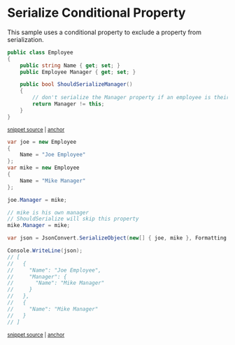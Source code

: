 # Serialize Conditional Property

This sample uses a conditional property to exclude a property from serialization.

<!-- snippet: SerializeConditionalPropertyTypes -->
<a id='snippet-serializeconditionalpropertytypes'></a>
```cs
public class Employee
{
    public string Name { get; set; }
    public Employee Manager { get; set; }

    public bool ShouldSerializeManager()
    {
        // don't serialize the Manager property if an employee is their own manager
        return Manager != this;
    }
}
```
<sup><a href='/src/Tests/Documentation/Samples/Serializer/SerializeConditionalProperty.cs#L30-L42' title='Snippet source file'>snippet source</a> | <a href='#snippet-serializeconditionalpropertytypes' title='Start of snippet'>anchor</a></sup>
<!-- endSnippet -->

<!-- snippet: SerializeConditionalPropertyUsage -->
<a id='snippet-serializeconditionalpropertyusage'></a>
```cs
var joe = new Employee
{
    Name = "Joe Employee"
};
var mike = new Employee
{
    Name = "Mike Manager"
};

joe.Manager = mike;

// mike is his own manager
// ShouldSerialize will skip this property
mike.Manager = mike;

var json = JsonConvert.SerializeObject(new[] { joe, mike }, Formatting.Indented);

Console.WriteLine(json);
// [
//   {
//     "Name": "Joe Employee",
//     "Manager": {
//       "Name": "Mike Manager"
//     }
//   },
//   {
//     "Name": "Mike Manager"
//   }
// ]
```
<sup><a href='/src/Tests/Documentation/Samples/Serializer/SerializeConditionalProperty.cs#L47-L77' title='Snippet source file'>snippet source</a> | <a href='#snippet-serializeconditionalpropertyusage' title='Start of snippet'>anchor</a></sup>
<!-- endSnippet -->
